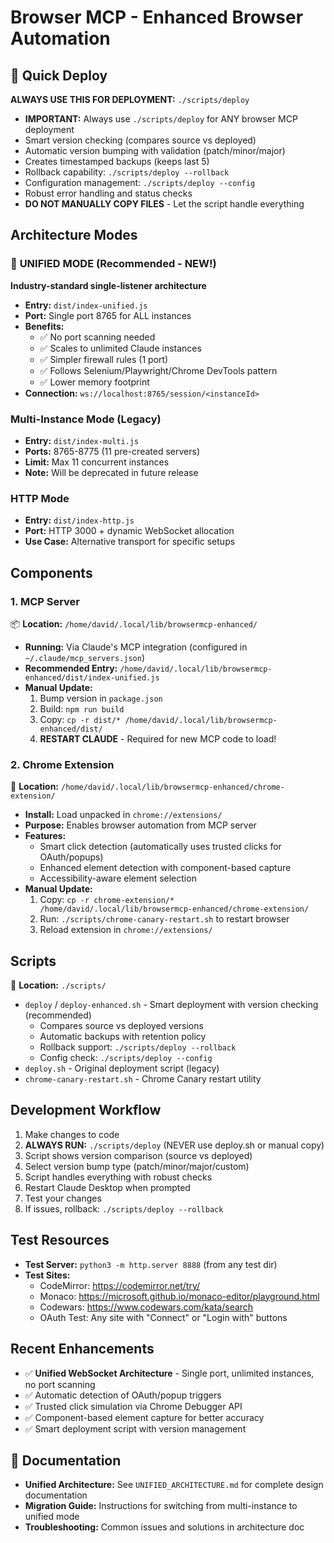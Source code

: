 # Browser MCP - Enhanced Browser Automation

## 🚀 Quick Deploy
**ALWAYS USE THIS FOR DEPLOYMENT:** `./scripts/deploy`
- **IMPORTANT:** Always use `./scripts/deploy` for ANY browser MCP deployment
- Smart version checking (compares source vs deployed)
- Automatic version bumping with validation (patch/minor/major)
- Creates timestamped backups (keeps last 5)
- Rollback capability: `./scripts/deploy --rollback`
- Configuration management: `./scripts/deploy --config`
- Robust error handling and status checks
- **DO NOT MANUALLY COPY FILES** - Let the script handle everything

## Architecture Modes

### 🎯 **UNIFIED MODE** (Recommended - NEW!)
**Industry-standard single-listener architecture**
- **Entry:** `dist/index-unified.js`
- **Port:** Single port 8765 for ALL instances
- **Benefits:**
  - ✅ No port scanning needed
  - ✅ Scales to unlimited Claude instances
  - ✅ Simpler firewall rules (1 port)
  - ✅ Follows Selenium/Playwright/Chrome DevTools pattern
  - ✅ Lower memory footprint
- **Connection:** `ws://localhost:8765/session/<instanceId>`

### Multi-Instance Mode (Legacy)
- **Entry:** `dist/index-multi.js`
- **Ports:** 8765-8775 (11 pre-created servers)
- **Limit:** Max 11 concurrent instances
- **Note:** Will be deprecated in future release

### HTTP Mode
- **Entry:** `dist/index-http.js`
- **Port:** HTTP 3000 + dynamic WebSocket allocation
- **Use Case:** Alternative transport for specific setups

## Components

### 1. MCP Server
📦 **Location:** `/home/david/.local/lib/browsermcp-enhanced/`
- **Running:** Via Claude's MCP integration (configured in `~/.claude/mcp_servers.json`)
- **Recommended Entry:** `/home/david/.local/lib/browsermcp-enhanced/dist/index-unified.js`
- **Manual Update:**
  1. Bump version in `package.json`
  2. Build: `npm run build`
  3. Copy: `cp -r dist/* /home/david/.local/lib/browsermcp-enhanced/dist/`
  4. **RESTART CLAUDE** - Required for new MCP code to load!

### 2. Chrome Extension
🔧 **Location:** `/home/david/.local/lib/browsermcp-enhanced/chrome-extension/`
- **Install:** Load unpacked in `chrome://extensions/`
- **Purpose:** Enables browser automation from MCP server
- **Features:**
  - Smart click detection (automatically uses trusted clicks for OAuth/popups)
  - Enhanced element detection with component-based capture
  - Accessibility-aware element selection
- **Manual Update:** 
  1. Copy: `cp -r chrome-extension/* /home/david/.local/lib/browsermcp-enhanced/chrome-extension/`
  2. Run: `./scripts/chrome-canary-restart.sh` to restart browser
  3. Reload extension in `chrome://extensions/`

## Scripts
📂 **Location:** `./scripts/`
- `deploy` / `deploy-enhanced.sh` - Smart deployment with version checking (recommended)
  - Compares source vs deployed versions
  - Automatic backups with retention policy
  - Rollback support: `./scripts/deploy --rollback`
  - Config check: `./scripts/deploy --config`
- `deploy.sh` - Original deployment script (legacy)
- `chrome-canary-restart.sh` - Chrome Canary restart utility

## Development Workflow
1. Make changes to code
2. **ALWAYS RUN:** `./scripts/deploy` (NEVER use deploy.sh or manual copy)
3. Script shows version comparison (source vs deployed)
4. Select version bump type (patch/minor/major/custom)
5. Script handles everything with robust checks
6. Restart Claude Desktop when prompted
7. Test your changes
8. If issues, rollback: `./scripts/deploy --rollback`

## Test Resources
- **Test Server:** `python3 -m http.server 8888` (from any test dir)
- **Test Sites:**
  - CodeMirror: https://codemirror.net/try/
  - Monaco: https://microsoft.github.io/monaco-editor/playground.html
  - Codewars: https://www.codewars.com/kata/search
  - OAuth Test: Any site with "Connect" or "Login with" buttons

## Recent Enhancements
- ✅ **Unified WebSocket Architecture** - Single port, unlimited instances, no port scanning
- ✅ Automatic detection of OAuth/popup triggers
- ✅ Trusted click simulation via Chrome Debugger API
- ✅ Component-based element capture for better accuracy
- ✅ Smart deployment script with version management

## 📖 Documentation
- **Unified Architecture:** See `UNIFIED_ARCHITECTURE.md` for complete design documentation
- **Migration Guide:** Instructions for switching from multi-instance to unified mode
- **Troubleshooting:** Common issues and solutions in architecture doc